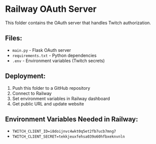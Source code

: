 # Railway OAuth Server

This folder contains the OAuth server that handles Twitch authorization.

## Files:
- `main.py` - Flask OAuth server
- `requirements.txt` - Python dependencies 
- `.env` - Environment variables (Twitch secrets)

## Deployment:
1. Push this folder to a GitHub repository
2. Connect to Railway
3. Set environment variables in Railway dashboard
4. Get public URL and update website

## Environment Variables Needed in Railway:
- `TWITCH_CLIENT_ID=i8doijnvc4wkt0q5et2fb7ucb7mng7`
- `TWITCH_CLIENT_SECRET=tekkjeuxfehsa039o60hfbxeknvnln`
